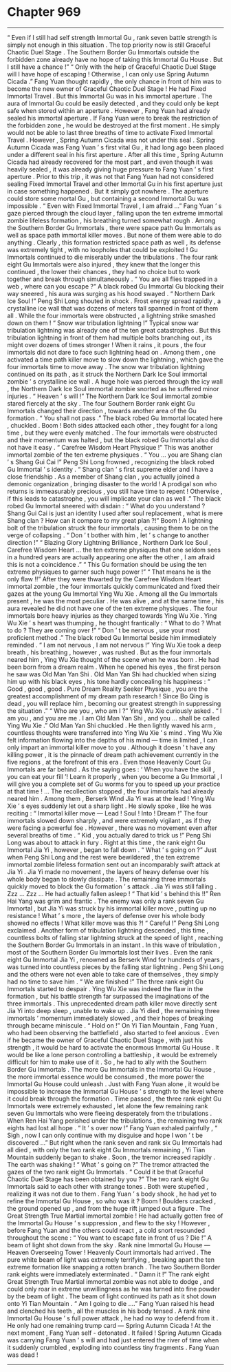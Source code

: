 
# Chapter 969


---

“ Even if I still had self strength Immortal Gu , rank seven battle strength is simply not enough in this situation . The top priority now is still Graceful Chaotic Duel Stage . The Southern Border Gu Immortals outside the forbidden zone already have no hope of taking this Immortal Gu House . But I still have a chance !”
“ Only with the help of Graceful Chaotic Duel Stage will I have hope of escaping ! Otherwise , I can only use Spring Autumn Cicada .”
Fang Yuan thought rapidly , the only chance in front of him was to become the new owner of Graceful Chaotic Duel Stage !
He had Fixed Immortal Travel .
But this Immortal Gu was in his immortal aperture .
The aura of Immortal Gu could be easily detected , and they could only be kept safe when stored within an aperture .
However , Fang Yuan had already sealed his immortal aperture .
If Fang Yuan were to break the restriction of the forbidden zone , he would be destroyed at the first moment . He simply would not be able to last three breaths of time to activate Fixed Immortal Travel .
However , Spring Autumn Cicada was not under this seal .
Spring Autumn Cicada was Fang Yuan ’ s first vital Gu , it had long ago been placed under a different seal in his first aperture .
After all this time , Spring Autumn Cicada had already recovered for the most part , and even though it was heavily sealed , it was already giving huge pressure to Fang Yuan ’ s first aperture .
Prior to this trip , it was not that Fang Yuan had not considered sealing Fixed Immortal Travel and other Immortal Gu in his first aperture just in case something happened .
But it simply got nowhere .
The aperture could store some mortal Gu , but containing a second Immortal Gu was impossible .
“ Even with Fixed Immortal Travel , I am afraid …” Fang Yuan ’ s gaze pierced through the cloud layer , falling upon the ten extreme immortal zombie lifeless formation , his breathing turned somewhat rough .
Among the Southern Border Gu Immortals , there were space path Gu Immortals as well as space path immortal killer moves . But none of them were able to do anything .
Clearly , this formation restricted space path as well , its defense was extremely tight , with no loopholes that could be exploited !
Gu Immortals continued to die miserably under the tribulations .
The four rank eight Gu Immortals were also injured , they knew that the longer this continued , the lower their chances , they had no choice but to work together and break through simultaneously .
“ You are all flies trapped in a web , where can you escape ?” A black robed Gu Immortal Gu blocking their way sneered , his aura was surging as his hood swayed .
“ Northern Dark Ice Soul !” Peng Shi Long shouted in shock .
Frost energy spread rapidly , a crystalline ice wall that was dozens of meters tall spanned in front of them all .
While the four immortals were obstructed , a lightning strike smashed down on them !
“ Snow war tribulation lightning !”
Typical snow war tribulation lightning was already one of the ten great catastrophes . But this tribulation lightning in front of them had multiple bolts branching out , its might over dozens of times stronger !
When it rains , it pours , the four immortals did not dare to face such lightning head on . Among them , one activated a time path killer move to slow down the lightning , which gave the four immortals time to move away .
The snow war tribulation lightning continued on its path , as it struck the Northern Dark Ice Soul immortal zombie ’ s crystalline ice wall .
A huge hole was pierced through the icy wall , the Northern Dark Ice Soul immortal zombie snorted as he suffered minor injuries .
“ Heaven ’ s will !” The Northern Dark Ice Soul immortal zombie stared fiercely at the sky .
The four Southern Border rank eight Gu Immortals changed their direction , towards another area of the Gu formation .
“ You shall not pass .” The black robed Gu Immortal located here , chuckled .
Boom !
Both sides attacked each other , they fought for a long time , but they were evenly matched .
The four immortals were obstructed and their momentum was halted , but the black robed Gu Immortal also did not have it easy .
“ Carefree Wisdom Heart Physique !”
This was another immortal zombie of the ten extreme physiques .
“ You … you are Shang clan ’ s Shang Gui Cai !”
Peng Shi Long frowned , recognizing the black robed Gu Immortal ’ s identity .
“ Shang clan ’ s first supreme elder and I have a close friendship . As a member of Shang clan , you actually joined a demonic organization , bringing disaster to the world ! A prodigal son who returns is immeasurably precious , you still have time to repent ! Otherwise , if this leads to catastrophe , you will implicate your clan as well .”
The black robed Gu Immortal sneered with disdain : “ What do you understand ? Shang Gui Cai is just an identity I used after soul replacement , what is mere Shang clan ? How can it compare to my great plan ?!”
Boom !
A lightning bolt of the tribulation struck the four immortals , causing them to be on the verge of collapsing .
“ Don ’ t bother with him , let ’ s change to another direction !”
“ Blazing Glory Lightning Brilliance , Northern Dark Ice Soul , Carefree Wisdom Heart … the ten extreme physiques that one seldom sees in a hundred years are actually appearing one after the other , I am afraid this is not a coincidence .”
“ This Gu formation should be using the ten extreme physiques to garner such huge power !”
“ That means he is the only flaw !!”
After they were thwarted by the Carefree Wisdom Heart immortal zombie , the four immortals quickly communicated and fixed their gazes at the young Gu Immortal Ying Wu Xie .
Among all the Gu Immortals present , he was the most peculiar .
He was alive , and at the same time , his aura revealed he did not have one of the ten extreme physiques .
The four immortals bore heavy injuries as they charged towards Ying Wu Xie .
Ying Wu Xie ’ s heart was thumping , he thought frantically : “ What to do ? What to do ? They are coming over !”
“ Don ’ t be nervous , use your most proficient method .” The black robed Gu Immortal beside him immediately reminded .
“ I am not nervous , I am not nervous !” Ying Wu Xie took a deep breath , his breathing , however , was rushed .
But as the four immortals neared him , Ying Wu Xie thought of the scene when he was born .
He had been born from a dream realm .
When he opened his eyes , the first person he saw was Old Man Yan Shi .
Old Man Yan Shi had chuckled when sizing him up with his black eyes , his tone hardly concealing his happiness : “ Good , good , good . Pure Dream Reality Seeker Physique , you are the greatest accomplishment of my dream path research ! Since Bo Qing is dead , you will replace him , becoming our greatest strength in suppressing the situation .”
“ Who are you , who am I ?” Ying Wu Xie curiously asked .
“ I am you , and you are me . I am Old Man Yan Shi , and you … shall be called Ying Wu Xie .” Old Man Yan Shi chuckled .
He then lightly waved his arm , countless thoughts were transferred into Ying Wu Xie ’ s mind .
Ying Wu Xie felt information flowing into the depths of his mind — time is limited , I can only impart an immortal killer move to you . Although it doesn ’ t have any killing power , it is the pinnacle of dream path achievement currently in the five regions , at the forefront of this era . Even those Heavenly Court Gu Immortals are far behind . As the saying goes : ‘ When you have the skill , you can eat your fill ’! Learn it properly , when you become a Gu Immortal , I will give you a complete set of Gu worms for you to speed up your practice at that time !
…
The recollection stopped , the four immortals had already neared him . Among them , Berserk Wind Jia Yi was at the lead !
Ying Wu Xie ’ s eyes suddenly let out a sharp light .
He slowly spoke , like he was reciting : “ Immortal killer move — Lead ! Soul ! Into ! Dream !”
The four immortals slowed down sharply , and were extremely vigilant , as if they were facing a powerful foe .
However , there was no movement even after several breaths of time .
“ Kid , you actually dared to trick us !” Peng Shi Long was about to attack in fury .
Right at this time , the rank eight Gu Immortal Jia Yi , however , began to fall down .
“ What ’ s going on ?” Just when Peng Shi Long and the rest were bewildered , the ten extreme immortal zombie lifeless formation sent out an incomparably swift attack at Jia Yi .
Jia Yi made no movement , the layers of heavy defense over his whole body began to slowly dissipate .
The remaining three immortals quickly moved to block the Gu formation ’ s attack .
Jia Yi was still falling .
Zzz … Zzz …
He had actually fallen asleep !
“ That kid ’ s behind this !!” Ren Hai Yang was grim and frantic .
The enemy was only a rank seven Gu Immortal , but Jia Yi was struck by his immortal killer move , putting up no resistance !
What ’ s more , the layers of defense over his whole body showed no effects !
What killer move was this ?!
“ Careful !” Peng Shi Long exclaimed .
Another form of tribulation lightning descended , this time , countless bolts of falling star lightning struck at the speed of light , reaching the Southern Border Gu Immortals in an instant .
In this wave of tribulation , most of the Southern Border Gu Immortals lost their lives .
Even the rank eight Gu Immortal Jia Yi , renowned as Berserk Wind for hundreds of years , was turned into countless pieces by the falling star lightning .
Peng Shi Long and the others were not even able to take care of themselves , they simply had no time to save him .
“ We are finished !” The three rank eight Gu Immortals started to despair .
Ying Wu Xie was indeed the flaw in the formation , but his battle strength far surpassed the imaginations of the three immortals .
This unprecedented dream path killer move directly sent Jia Yi into deep sleep , unable to wake up .
Jia Yi died , the remaining three immortals ’ momentum immediately slowed , and their hopes of breaking through became miniscule .
“ Hold on !” On Yi Tian Mountain , Fang Yuan , who had been observing the battlefield , also started to feel anxious .
Even if he became the owner of Graceful Chaotic Duel Stage , with just his strength , it would be hard to activate the enormous Immortal Gu House . It would be like a lone person controlling a battleship , it would be extremely difficult for him to make use of it .
So , he had to ally with the Southern Border Gu Immortals .
The more Gu Immortals in the Immortal Gu House , the more immortal essence would be consumed , the more power the Immortal Gu House could unleash . Just with Fang Yuan alone , it would be impossible to increase the Immortal Gu House ’ s strength to the level where it could break through the formation .
Time passed , the three rank eight Gu Immortals were extremely exhausted , let alone the few remaining rank seven Gu Immortals who were fleeing desperately from the tribulations .
When Ren Hai Yang perished under the tribulations , the remaining two rank eights had lost all hope .
“ It ’ s over now !” Fang Yuan exhaled painfully , “ Sigh , now I can only continue with my disguise and hope I won ’ t be discovered …”
But right when the rank seven and rank six Gu Immortals had all died , with only the two rank eight Gu Immortals remaining , Yi Tian Mountain suddenly began to shake .
Soon , the tremor increased rapidly .
The earth was shaking !
“ What ’ s going on ?” The tremor attracted the gazes of the two rank eight Gu Immortals .
“ Could it be that Graceful Chaotic Duel Stage has been obtained by you ?” The two rank eight Gu Immortals said to each other with strange tones .
Both were stupefied , realizing it was not due to them .
Fang Yuan ’ s body shook , he had yet to refine the Immortal Gu House , so who was it ?
Boom !
Boulders cracked , the ground opened up , and from the huge rift jumped out a figure .
The Great Strength True Martial immortal zombie !
He had actually gotten free of the Immortal Gu House ’ s suppression , and flew to the sky !
However , before Fang Yuan and the others could react , a cold snort resounded throughout the scene : “ You want to escape fate in front of us ? Die !”
A beam of light shot down from the sky .
Rank nine Immortal Gu House — Heaven Overseeing Tower !
Heavenly Court immortals had arrived .
The pure white beam of light was extremely terrifying , breaking apart the ten extreme formation like snapping a rotten branch . The two Southern Border rank eights were immediately exterminated .
“ Damn it !” The rank eight Great Strength True Martial immortal zombie was not able to dodge , and could only roar in extreme unwillingness as he was turned into fine powder by the beam of light .
The beam of light continued its path as it shot down onto Yi Tian Mountain .
“ Am I going to die ….” Fang Yuan raised his head and clenched his teeth , all the muscles in his body tensed .
A rank nine Immortal Gu House ’ s full power attack , he had no way to defend from it .
He only had one remaining trump card — Spring Autumn Cicada !
At the next moment , Fang Yuan self - detonated .
It failed !
Spring Autumn Cicada was carrying Fang Yuan ’ s will and had just entered the river of time when it suddenly crumbled , exploding into countless tiny fragments .
Fang Yuan was dead !

---

